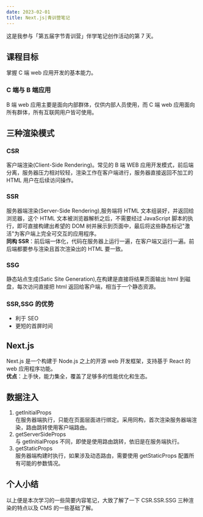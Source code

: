 ```yaml
---
date: 2023-02-01
title: Next.js|青训营笔记
---
```


这是我参与「第五届字节青训营」伴学笔记创作活动的第 7 天。

## 课程目标

掌握 C 端 web 应用开发的基本能力。

### C 端与 B 端应用

B 端 web 应用主要是面向内部群体，仅供内部人员使用，而 C 端 web 应用面向所有群体，所有互联网用户皆可使用。

## 三种渲染模式

### CSR

客户端渲染(Client-Side Rendering)。常见的 B 端 WEB 应用开发模式，前后端分离，服务器压力相对较轻，渲染工作在客户端进行，服务器直接返回不加工的 HTML 用户在后续访问操作。

### SSR

服务器端渲染(Server-Side Rendering),服务端将 HTML 文本组装好，并返回给浏览器，这个 HTML 文本被浏览器解析之后，不需要经过 JavaScript 脚本的执行，即可直接构建出希望的 DOM 树并展示到页面中，最后将这些静态标记"激活"为客户端上完全可交互的应用程序。  
**同构 SSR**：前后端一体化，代码在服务器上运行一遍，在客户端又运行一遍。前后端都要参与渲染且首次渲染出的 HTML 要一致。

### SSG

静态站点生成(Satic Site Generation),在构建是直接将结果页面输出 html 到磁盘，每次访问直接把 html 返回给客户端，相当于一个静态资源。

### SSR,SSG 的优势

- 利于 SEO
- 更短的首屏时间

## Next.js

Next.js 是一个构建于 Node.js 之上的开源 web 开发框架，支持基于 React 的 web 应用程序功能。  
**优点**：上手快，能力集全，覆盖了足够多的性能优化和生态。

## 数据注入

1. getInitialProps  
   在服务器端执行，只能在页面层面进行绑定。采用同构，首次渲染服务器端渲染，路由跳转使用客户端路由。
2. getServerSideProps  
   与 getInitialProps 不同，即使是使用路由跳转，依旧是在服务端执行。
3. getStaticProps  
   服务器端构建时执行，如果涉及动态路由，需要使用 getStaticProps 配置所有可能的参数情况。

## 个人小结

以上便是本次学习的一些简要内容笔记，大致了解了一下 CSR.SSR.SSG 三种渲染的特点以及 CMS 的一些基础了解。
